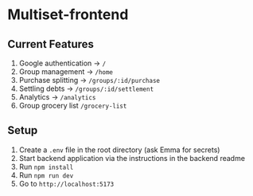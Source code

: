 # Multiset-frontend

## Current Features

1. Google authentication -> `/`
2. Group management -> `/home`
3. Purchase splitting -> `/groups/:id/purchase`
4. Settling debts -> `/groups/:id/settlement`
5. Analytics -> `/analytics`
6. Group grocery list `/grocery-list`

## Setup

1. Create a `.env` file in the root directory (ask Emma for secrets)
2. Start backend application via the instructions in the backend readme
3. Run `npm install`
4. Run `npm run dev`
5. Go to `http://localhost:5173`
